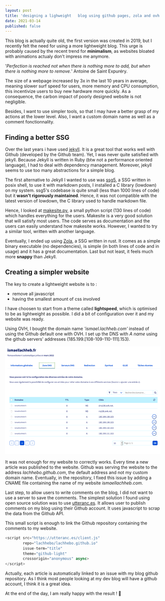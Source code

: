 ```yaml
---
layout: post
title: 'designing a lighweight   blog using github pages, zola and ovh'
date: 2021-03-14
published: false
---
```


This blog is actually quite old, the first version was created in 2019, but I recently felt the need for using a more lightweight blog. This urge is probably caused by the recent trend for **minimalism**, as websites bloated with animations actualy don't impress me anymore.

'*Perfection is reached not when there is nothing more to add, but when there is nothing more to remove.*'
Antoine de Saint Expuréry.

The size of a webpage increased by 3x in the last 10 years in average, meaning slower surf speed for users, more memory and CPU consumption, this incentivize users to buy new hardware more quickly. As a consequence, the carbon impact of poorly designed website is not negligible.

Besides, I want to use simpler tools, so that I may have a better grasp of my actions at the lower level. Also, I want a custom domain name as well as a comment fonctionnality.

## Finding a better SSG

Over the last years i have used [jekyll](https://jekyllrb.com/). It is a great tool that works well with Github (developed by the Github team). Yet, I was never quite satisfied with jekyll. Because Jekyll is written in Ruby (btw not a performance oriented language), I had to deal with dependency management. Moreover, jekyll seems to use too many abstractions for a simple blog.

The first alternative to Jekyll I wanted to use was [ssg5](https://www.romanzolotarev.com/ssg.html), a SSG written in posix shell, to use it with markdown posts, I installed a C library (lowdown) on my system. ssg5's codebase is quite small (less than 1000 lines of code) but it **wasn't rigorously maintained**. Hence, it was not compatible with the latest version of lowdown, the C library used to handle markdown file.

Hence, I looked at [makesite.py](https://github.com/sunainapai/makesite), a small python script (130 lines of code) which handles everything for the users. Makesite is a very good solution that will satisfy most users. The code serves as documentation and the users can easily understand how makesite works. However, I wanted to try a similar tool, written with another language.

Eventually, I ended up using [Zola](https://www.getzola.org/), a SSG written in rust. It comes as a simple binary executable (no dependencies), is simple (in both lines of code and in usage) and it has a great documentation. Last but not least, it feels much more **snappy** than Jekyll.

## Creating a simpler website

The key to create a lightweight website is to :

- remove all javascript
- having the smallest amount of css involved

I have choosen to start from a theme called **lightspeed**, which is optimised to be as lightweight as possible. I did a bit of configuration over it and my website was ready.

Using OVH, I bought the domain name *'ismael.lachheb.com'* instead of using the Github default one with OVH. I set up the DNS with *A name* using the github servers' addresses (185.199.[108-109-110-111].153).

<img height="350" src="https://raw.githubusercontent.com/lachhebo/lachhebo.github.io/screenshots/ovh_dns_show.png" />

It was not enough for my website to correctly works. Every time a new article was published to the website. Github was serving the website to the address *lachhebo.github.com*, the default address and not my custom domain name. Eventually, in the repository, I fixed this issue by adding a CNAME file containing the name of my website *ismaellachheb.com*.

Last step, to allow users to write comments on the blog, I did not want to use a server to save the comments. The simplest solution I found using open source solution was to use [utteranc.es](https://utteranc.es/). It allows user to publish comments on my blog using their Github account. It uses javascript to scrap the data from the Github API.

This small script is enough to link the Github repository containing the comments to my website.

```javascript
<script src="https://utteranc.es/client.js"
        repo="lachhebo/lachhebo.github.io"
        issue-term="title" 
        theme="github-light"
        crossorigin="anonymous" async>
</script>
```

Actually, each article is automatically linked to an issue with my blog github repository. As I think most people looking at my dev blog will have a github account, I think it is a great idea.

At the end of the day, I am really happy with the result ! 🥳
